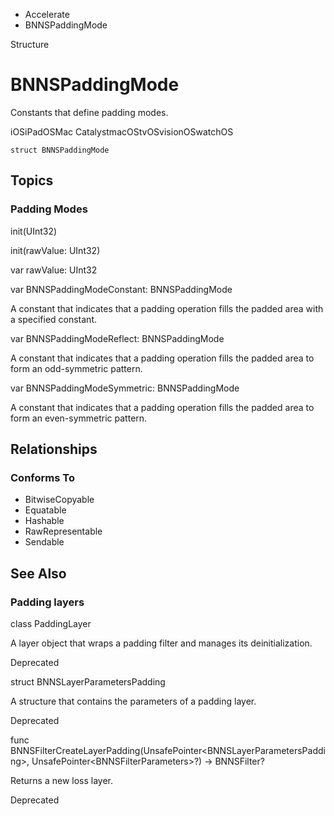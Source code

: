 

- Accelerate
-  BNNSPaddingMode 

Structure

# BNNSPaddingMode

Constants that define padding modes.

iOSiPadOSMac CatalystmacOStvOSvisionOSwatchOS

``` source
struct BNNSPaddingMode
```

## Topics

### Padding Modes

init(UInt32)

init(rawValue: UInt32)

var rawValue: UInt32

var BNNSPaddingModeConstant: BNNSPaddingMode

A constant that indicates that a padding operation fills the padded area with a specified constant.

var BNNSPaddingModeReflect: BNNSPaddingMode

A constant that indicates that a padding operation fills the padded area to form an odd-symmetric pattern.

var BNNSPaddingModeSymmetric: BNNSPaddingMode

A constant that indicates that a padding operation fills the padded area to form an even-symmetric pattern.

## Relationships

### Conforms To

- BitwiseCopyable
- Equatable
- Hashable
- RawRepresentable
- Sendable

## See Also

### Padding layers

class PaddingLayer

A layer object that wraps a padding filter and manages its deinitialization.

Deprecated

struct BNNSLayerParametersPadding

A structure that contains the parameters of a padding layer.

Deprecated

func BNNSFilterCreateLayerPadding(UnsafePointer&lt;BNNSLayerParametersPadding>, UnsafePointer&lt;BNNSFilterParameters>?) -> BNNSFilter?

Returns a new loss layer.

Deprecated

